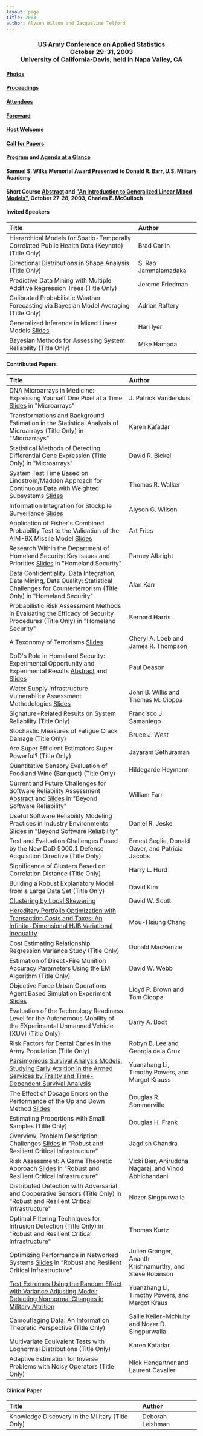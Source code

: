 ```yaml
---
layout: page
title: 2003
author: Alyson Wilson and Jacqueline Telford
---
```

<div align="center"><h3>US Army Conference on Applied Statistics<br>
October 29-31, 2003<br>
University of California-Davis, held in Napa Valley, CA</h3></div>


#### [Photos](https://alysongwilson.github.io/ACAS/DOE6/2003.pdf)

#### [Proceedings](https://alysongwilson.github.io/ACAS/DOE6/Master03.pdf)

#### [Attendees](https://alysongwilson.github.io/ACAS/ACAS03/REG2003.pdf)

#### [Foreward](https://alysongwilson.github.io/ACAS/ACAS03/ACAS09Foreward.pdf)

#### [Host Welcome](https://alysongwilson.github.io/ACAS/ACAS03/HostWelcome.pdf)

#### [Call for Papers](https://alysongwilson.github.io/ACAS/ACAS03/call_for_papers_03.pdf)

#### [Program](https://alysongwilson.github.io/ACAS/DOE6/agenda03.html) and [Agenda at a Glance](https://alysongwilson.github.io/ACAS/ACAS03/Agenda_ACAS_sum.html)

#### Samuel S. Wilks Memorial Award Presented to Donald R. Barr, U.S. Military Academy

#### Short Course [Abstract](https://alysongwilson.github.io/ACAS/ACAS03/course.html) and ["An Introduction to Generalized Linear Mixed Models"](https://alysongwilson.github.io/ACAS/DOE6/Master03.pdf#page=10), October 27-28, 2003, Charles E. McCulloch


#### Invited Speakers

| Title | Author |
| :--- | :--- |
| Hierarchical Models for Spatio-Temporally Correlated Public Health Data (Keynote) (Title Only) | Brad Carlin |
| Directional Distributions in Shape Analysis (Title Only) | S. Rao Jammalamadaka |
| Predictive Data Mining with Multiple Additive Regression Trees (Title Only) | Jerome Friedman |
| Calibrated Probabilistic Weather Forecasting via Bayesian Model Averaging (Title Only) | Adrian Raftery |
| Generalized Inference in Mixed Linear Models [Slides](https://alysongwilson.github.io/ACAS/DOE6/Master03.pdf#page=683) | Hari Iyer |
| Bayesian Methods for Assessing System Reliability (Title Only) | Mike Hamada |
 

#### Contributed Papers

| Title | Author |
| :--- | :--- |
| DNA Microarrays in Medicine: Expressing Yourself One Pixel at a Time [Slides](https://alysongwilson.github.io/ACAS/DOE6/Master03.pdf#page=174) in "Microarrays" | J. Patrick Vandersluis |
| Transformations and Background Estimation in the Statistical Analysis of Microarrays (Title Only) in "Microarrays" | Karen Kafadar |
| Statistical Methods of Detecting Differential Gene Expression (Title Only) in "Microarrays" | David R. Bickel |
| System Test Time Based on Lindstrom/Madden Approach for Continuous Data with Weighted Subsystems [Slides](https://alysongwilson.github.io/ACAS/DOE6/Master03.pdf#page=198) | Thomas R. Walker |
| Information Integration for Stockpile Surveillance [Slides](https://alysongwilson.github.io/ACAS/DOE6/Master03.pdf#page=213) | Alyson G. Wilson |
| Application of Fisher's Combined Probability Test to the Validation of the AIM-9X Missile Model [Slides](https://alysongwilson.github.io/ACAS/DOE6/Master03.pdf#page=234) | Art Fries |
| Research Within the Department of Homeland Security: Key Issues and Priorities [Slides](https://alysongwilson.github.io/ACAS/DOE6/Master03.pdf#page=275) in "Homeland Security" | Parney Albright |
| Data Confidentiality, Data Integration, Data Mining, Data Quality: Statistical Challenges for Counterterrorism (Title Only) in "Homeland Security" | Alan Karr |
| Probabilistic Risk Assessment Methods in Evaluating the Efficacy of Security Procedures (Title Only) in "Homeland Security" | Bernard Harris |
| A Taxonomy of Terrorisms [Slides](https://alysongwilson.github.io/ACAS/DOE6/Master03.pdf#page=289) | Cheryl A. Loeb and James R. Thompson |
| DoD's Role in Homeland Security: Experimental Opportunity and Experimental Results [Abstract](https://alysongwilson.github.io/ACAS/DOE6/Master03.pdf#page=329) and [Slides](https://alysongwilson.github.io/ACAS/DOE6/Master03.pdf#page=339) | Paul Deason |
| Water Supply Infrastructure Vulnerability Assessment Methodologies [Slides](https://alysongwilson.github.io/ACAS/DOE6/Master03.pdf#page=358) | John B. Willis and Thomas M. Cioppa |
| Signature-Related Results on System Reliability (Title Only) | Francisco J. Samaniego |
| Stochastic Measures of Fatigue Crack Damage (Title Only) | Bruce J. West |
| Are Super Efficient Estimators Super Powerful? (Title Only) | Jayaram Sethuraman |
| Quantitative Sensory Evaluation of Food and Wine (Banquet) (Title Only) | Hildegarde Heymann |
| Current and Future Challenges for Software Reliability Assessment [Abstract](https://alysongwilson.github.io/ACAS/DOE6/Master03.pdf#page=447) and [Slides](https://alysongwilson.github.io/ACAS/DOE6/Master03.pdf#page=448) in "Beyond Software Reliability" | William Farr |
| Useful Software Reliability Modeling Practices in Industry Environments [Slides](https://alysongwilson.github.io/ACAS/DOE6/Master03.pdf#page=472) in "Beyond Software Reliability" | Daniel R. Jeske |
| Test and Evaluation Challenges Posed by the New DoD 5000.1 Defense Acquisition Directive (Title Only) | Ernest Seglie, Donald Gaver, and Patricia Jacobs |
| Significance of Clusters Based on Correlation Distance (Title Only) | Harry L. Hurd |
| Building a Robust Explanatory Model from a Large Data Set (Title Only) | David Kim |
| [Clustering by Local Skewering](https://alysongwilson.github.io/ACAS/DOE6/Master03.pdf#page=501) | David W. Scott |
| [Hereditary Portfolio Optimization with Transaction Costs and Taxes: An Infinite-Dimensional HJB Variational Inequality](https://alysongwilson.github.io/ACAS/DOE6/Master03.pdf#page=513) | Mou-Hsiung Chang |
| Cost Estimating Relationship Regression Variance Study (Title Only) | Donald MacKenzie |
| Estimation of Direct-Fire Munition Accuracy Parameters Using the EM Algorithm (Title Only) | David W. Webb |
| Objective Force Urban Operations Agent Based Simulation Experiment [Slides](https://alysongwilson.github.io/ACAS/DOE6/Master03.pdf#page=558) | Lloyd P. Brown and Tom Cioppa |
| Evaluation of the Technology Readiness Level for the Autonomous Mobility of the EXperimental Unmanned Vehicle (XUV) (Title Only) | Barry A. Bodt |
| Risk Factors for Dental Caries in the Army Population (Title Only) | Robyn B. Lee and Georgia dela Cruz |
| [Parsimonious Survival Analysis Models: Studying Early Attrition in the Armed Services by Frailty and Time-Dependent Survival Analysis](https://alysongwilson.github.io/ACAS/DOE6/Master03.pdf#page=585) | Yuanzhang Li, Timothy Powers, and Margot Krauss |
| The Effect of Dosage Errors on the Performance of the Up and Down Method [Slides](https://alysongwilson.github.io/ACAS/DOE6/Master03.pdf#page=591) | Douglas R. Sommerville |
| Estimating Proportions with Small Samples (Title Only) | Douglas H. Frank |
| Overview, Problem Description, Challenges [Slides](https://alysongwilson.github.io/ACAS/DOE6/Master03.pdf#page=622) in "Robust and Resilient Critical Infrastructure" | Jagdish Chandra |
| Risk Assessment: A Game Theoretic Approach [Slides](https://alysongwilson.github.io/ACAS/DOE6/Master03.pdf#page=635) in "Robust and Resilient Critical Infrastructure" | Vicki Bier, Aniruddha Nagaraj, and Vinod Abhichandani |
| Distributed Detection with Adversarial and Cooperative Sensors (Title Only) in "Robust and Resilient Critical Infrastructure" | Nozer Singpurwalla |
| Optimal Filtering Techniques for Intrusion Detection (Title Only) in "Robust and Resilient Critical Infrastructure" | Thomas Kurtz |
| Optimizing Performance in Networked Systems [Slides](https://alysongwilson.github.io/ACAS/DOE6/Master03.pdf#page=658) in "Robust and Resilient Critical Infrastructure" | Julien Granger, Ananth Krishnamurthy, and Steve Robinson |
| [Test Extremes Using the Random Effect with Variance Adjusting Model: Detecting Nonnormal Changes in Military Attrition](https://alysongwilson.github.io/ACAS/DOE6/Master03.pdf#page=724) | Yuanzhang Li, Timothy Powers, and Margot Kraus |
| Camouflaging Data: An Information Theoretic Perspective (Title Only) | Sallie Keller-McNulty and Nozer D. Singpurwalla |
| Multivariate Equivalent Tests with Lognormal Distributions (Title Only) | Karen Kafadar |
| Adaptive Estimation for Inverse Problems with Noisy Operators (Title Only) | Nick Hengartner and Laurent Cavalier |


#### Clinical Paper

| Title | Author |
| :--- | :--- |
| Knowledge Discovery in the Military (Title Only) | Deborah Leishman |
